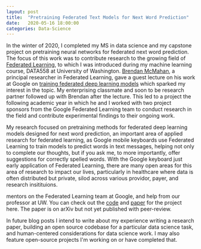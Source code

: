 ```yaml
---
layout: post
title:  "Pretraining Federated Text Models for Next Word Prediction"
date:   2020-05-16 18:00:00
categories: Data-Science
---
```


In the winter of 2020, I completed my MS in data science and my capstone project on pretraining neural networks for federated next word prediction.  The focus of this work was to contribute research to the growing field of [Federated Learning](https://ai.googleblog.com/2017/04/federated-learning-collaborative.html), to which I was introduced during my machine learning course, DATA558 at University of Washington.  [Brendan McMahan](https://research.google/people/author35837/), a principal researcher in Federated Learning, gave a guest lecture on his work at Google on [training federated deep learning models](https://arxiv.org/abs/1602.05629) which sparked my interest in the topic.  My enterprising classmate and soon to be research partner followed up with Brendan after the lecture.  This led to a project the following academic year in which he and I worked with two project sponsors from the Google Federated Learning team to conduct research in the field and contribute experimental findings to their ongoing work.

My research focused on pretraining methods for federated deep learning models designed for next word prediction, an important area of applied research for federated learning, as Google mobile keyboards use Federated Learning to train models to predict words in text messages, helping not only to complete our thoughts, but if you ask me, to more importantly, offer suggestions for correctly spelled words.  With the Google keyboard just early application of Federated Learning, there are many open areas for this area of research to impact our lives, particularly in healthcare where data is often distributed but private, silod across various providor, payer, and research insitituions.

mentors on the Federated Learning team at Google, and help from our professor at UW.  You can check out the [code](https://github.com/federated-learning-experiments/fl-text-models) and [paper](https://arxiv.org/abs/2005.04828) for the project here. The paper is on arXiv but not yet published with peer-review.

In future blog posts I intend to write about my experience writing a research paper, building an open source codebase for a particular data science task, and human-centered considerations for data science work.  I may also feature open-source projects I'm working on or have completed that.
